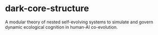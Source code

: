 # dark-core-structure
A modular theory of nested self-evolving systems to simulate and govern dynamic ecological cognition in human-AI co-evolution.
